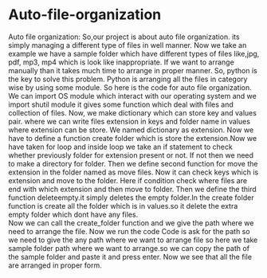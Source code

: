 # Auto-file-organization
Auto file organization:
So,our project is about auto file organization. its simply managing a different type of files in well manner. Now we take an example we have a sample folder which have different types of files like,jpg, pdf, mp3, mp4 which is look like inappropriate. If we want to arrange manually than it takes much time to arrange in proper manner.
So, python is the key to solve this problem. Python is arranging all the files in category wise by using some module.
So here is the code for auto file organization.
 We can import OS module which interact with our operating system and we import shutil module it gives some function which deal with files and collection of files.
Now, we make dictionary which can store key and values pair. where we can write files extension in keys and                                                                         folder name in values where extension can be store. We named dictionary as extension.
Now we have to define a function create folder which is store the extension.Now we have taken for loop and inside loop we take an if statement to check whether previously folder for extension present or not. If not then we need to make a directory for folder.
Then we define second function for move the extension in the folder named as move files. Now it can check keys which is extension and move to the folder. Here if condition check where files are end with which extension and then move to folder.
Then we define the third function deleteempty.it simply deletes the empty folder.In the create folder function is create all the folder which is in values.so it delete the extra empty folder which dont have any files.                                  
Now we can call the create_folder function and we give the path where we need to arrange the file.
Now we run the code
Code is ask for the path so we need to give the any path where we want to arrange file so here we take sample folder path where we want to arrange.so we can copy the path of the sample folder and paste it and press enter.
Now we see that all the file are arranged in proper form.
